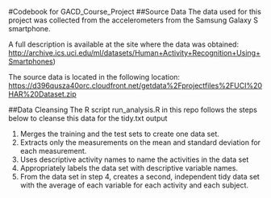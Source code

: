 
#Codebook for GACD_Course_Project
##Source Data
The data used for this project was collected from the accelerometers from the Samsung Galaxy S smartphone. 

A full description is available at the site where the data was obtained: http://archive.ics.uci.edu/ml/datasets/Human+Activity+Recognition+Using+Smartphones)

The source data is located in the following location: https://d396qusza40orc.cloudfront.net/getdata%2Fprojectfiles%2FUCI%20HAR%20Dataset.zip

##Data Cleansing
The R script run_analysis.R in this repo follows the steps below to cleanse this data for the tidy.txt output
  1. Merges the training and the test sets to create one data set.
  2. Extracts only the measurements on the mean and standard deviation for each measurement.
  3. Uses descriptive activity names to name the activities in the data set
  4. Appropriately labels the data set with descriptive variable names.
  5. From the data set in step 4, creates a second, independent tidy data set with the average of each variable for each activity and each subject.

